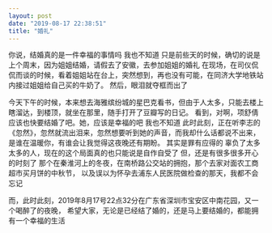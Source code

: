 ```yaml
---
layout: post
date: "2019-08-17 22:38:51"
title: "婚礼"
---
```


你说，结婚真的是一件幸福的事情吗
我也不知道
只是前些天的时候，确切的说是上个周末，因为姐姐结婚，请假去了安徽，去参加姐姐的婚礼
在现场，在司仪侃侃而谈的时候，看着姐姐站在台上，突然想到，再也没有可能，在同济大学地铁站内接过姐姐给自己买的牛奶了。
然后，眼泪就夺框而出了

今天下午的时候，本来想去海雅缤纷城的星巴克看书，但由于人太多，只能去楼上瞎溜达，到楼顶，就坐在那里，随手打开了豆瓣写的日记。
看到，对啊，项舒倩应该也快要结婚了吧。她，应该是幸福的吧
我也不知道
此时此刻，正在听李志的《忽然》，忽然就流出泪来，忽然想要听到她的声音，而我却什么话都说不出来，是谁在温暖你，有谁会让我觉得这夜晚还有期盼。
其实是罪有应得的
辜负了太多太多的人，现在的这个局面真的也只能说是自作自受了
但，还是有很多很多开心的时刻了
那个在秦淮河上的冬夜，在南桥路公交站的拥抱，那个去家对面农工商超市买月饼的中秋节，
以及误以为怀孕去浦东人民医院做检查的那天，我都不会忘记

而，此时此刻，2019年8月17号22点32分在广东省深圳市宝安区中南花园，又一个喝醉了的夜晚，
希望大家，无论是已经结了婚的，还是马上要结婚的，都能拥有一个幸福的生活
